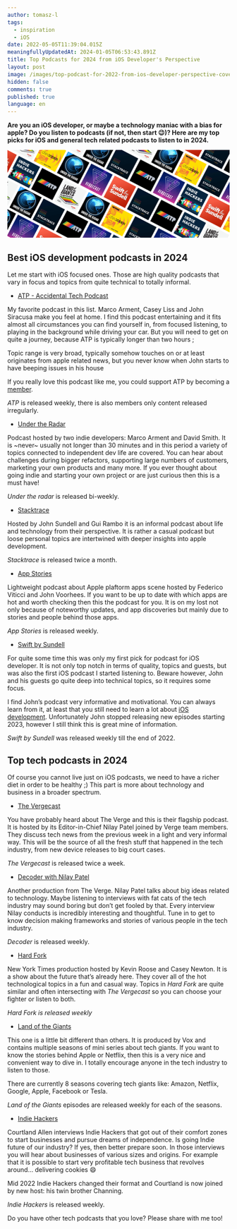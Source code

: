 ```yaml
---
author: tomasz-l
tags:
  - inspiration
  - iOS
date: 2022-05-05T11:39:04.015Z
meaningfullyUpdatedAt: 2024-01-05T06:53:43.891Z
title: Top Podcasts for 2024 from iOS Developer's Perspective
layout: post
image: /images/top-podcast-for-2022-from-ios-developer-perspective-cover.png
hidden: false
comments: true
published: true
language: en
---
```

**Are you an iOS developer, or maybe a technology maniac with a bias for apple? Do you listen to podcasts (if not, then start 😉)? Here are my top picks for iOS and general tech related podcasts to listen to in 2024.**

![top iOS development podcasts](../../static/images/top-podcasts-from-ios-developer-perspective-cover.png "")

## Best iOS development podcasts in 2024

Let me start with iOS focused ones. Those are high quality podcasts that vary in focus and topics from quite technical to totally informal.

* [ATP - Accidental Tech Podcast](https://podcasts.apple.com/pl/podcast/accidental-tech-podcast/id617416468)

My favorite podcast in this list. Marco Arment, Casey Liss and John Siracusa make you feel at home. I find this podcast entertaining and it fits almost all circumstances you can find yourself in, from focused listening, to playing in the background while driving your car. But you will need to get on quite a journey, because ATP is typically longer than two hours ;

 Topic range is very broad, typically somehow touches on or at least originates from apple related news, but you never know when John starts to have beeping issues in his house

If you really love this podcast like me, you could support ATP by becoming a [member](https://atp.fm/join).

*ATP* is released weekly, there is also members only content released irregularly.

* [Under the Radar](https://podcasts.apple.com/pl/podcast/under-the-radar/id1055685246) 

Podcast hosted by two indie developers: Marco Arment and David Smith. It is \~never\~ usually not longer than 30 minutes and in this period a variety of topics connected to independent dev life are covered. You can hear about challenges during bigger refactors, supporting large numbers of customers, marketing your own products and many more. If you ever thought about going indie and starting your own project or are just curious then this is a must have!

*Under the radar* is released bi-weekly.

* [Stacktrace](https://podcasts.apple.com/pl/podcast/stacktrace/id1359435443) 

 Hosted by John Sundell and Gui Rambo it is an informal podcast about life and technology from their perspective. It is rather a casual podcast but loose personal topics are intertwined with deeper insights into apple development.

*Stacktrace* is released twice a month.

* [App Stories](https://podcasts.apple.com/pl/podcast/appstories/id1227872143)

Lightweight podcast about Apple plaftorm apps scene hosted by Federico Viticci and John Voorhees. If you want to be up to date with which apps are hot and worth checking then this the podcast for you. It is on my lost not only because of noteworthy updates, and app discoveries but mainly due to stories and people behind those apps.

*App Stories* is released weekly.

* [Swift by Sundell](https://podcasts.apple.com/pl/podcast/swift-by-sundell/id1267161825)

For quite some time this was only my first pick for podcast for iOS developer. It is not only top notch in terms of quality, topics and guests, but was also the first iOS podcast I started listening to. Beware however, John and his guests go quite deep into technical topics, so it requires some focus.

 I find John’s podcast very informative and motivational. You can always learn from it, at least that you still need to learn a lot about [iOS development](/our-areas/mobile-app-development). Unfortunately John stopped releasing new episodes starting 2023, however I still think this is great mine of information.

*Swift by Sundell* was released weekly till the end of 2022.

## Top tech podcasts in 2024

Of course you cannot live just on iOS podcasts, we need to have a richer diet in order to be healthy ;) This part is more about technology and business in a broader spectrum.

* [The Vergecast](https://podcasts.apple.com/pl/podcast/the-vergecast/id430333725)

You have probably heard about The Verge and this is their flagship podcast. It is hosted by its Editor-in-Chief Nilay Patel joined by Verge team members. They discuss tech news from the previous week in a light and very informal way. This will be the source of all the fresh stuff that happened in the tech industry, from new device releases to big court cases.

*The Vergecast* is released twice a week.

* [Decoder with Nilay Patel](https://podcasts.apple.com/pl/podcast/decoder-with-nilay-patel/id1011668648)

Another production from The Verge. Nilay Patel talks about big ideas related to technology. Maybe listening to interviews with fat cats of the tech industry may sound boring but don’t get fooled by that. Every interview Nilay conducts is incredibly interesting and thoughtful. Tune in to get to know decision making frameworks and stories of various people in the tech industry.

*Decoder* is released weekly.

* [Hard Fork](https://podcasts.apple.com/us/podcast/hard-fork/id1528594034)

New York Times production hosted by Kevin Roose and Casey Newton. It is a show about the future that’s already here. They cover all of the hot technological topics in a fun and casual way. Topics in *Hard Fork* are quite similar and often intersecting with *The Vergecast* so you can choose your fighter or listen to both.

*Hard Fork is released weekly*

* [Land of the Giants](https://podcasts.apple.com/pl/podcast/land-of-the-giants/id1465767420) 

This one is a little bit different than others. It is produced by Vox and contains multiple seasons of mini series about tech giants. If you want to know the stories behind Apple or Netflix, then this is a very nice and convenient way to dive in. I totally encourage anyone in the tech industry to listen to those.

There are currently 8 seasons covering tech giants like: Amazon, Netflix, Google, Apple, Facebook or Tesla.

*Land of the Giants* episodes are released weekly for each of the seasons.

* [Indie Hackers](https://podcasts.apple.com/pl/podcast/indie-hackers/id1206165808) 

Courtland Allen interviews Indie Hackers that got out of their comfort zones to start businesses and pursue dreams of independence. Is going Indie future of our industry? If yes, then better prepare soon. In those interviews you will hear about businesses of various sizes and origins. For example that it is possible to start very profitable tech business that revolves around… delivering cookies 😄

Mid 2022 Indie Hackers changed their format and Courtland is now joined by new host: his twin brother Channing.﻿

*Indie Hackers* is released weekly.

Do you have other tech podcasts that you love? Please share with me too!
